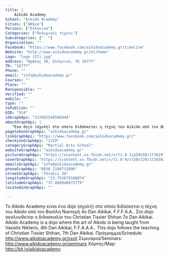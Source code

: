 ```yaml
---
title: |
    Aikido Academy
School: "Aikido Academy"
Cities: ["Αθήνα"]
Perioxi: ["Ελληνικό"]
Categories: ["Πολεμικές τέχνες"]
Subcategories: ["  "]
Organization: ""
Facebook: "https://www.facebook.com/aikidoacademy.gr/timeline"
Website: "http://www.aikidoacademy.gr/el/home"
Logo: "logo (27).jpg"
Address: "Θράκης 30, Ελληνικό, TK 16777"
TK: "16777"
Phone: ""
email: "info@aikidoacademy.gr"
Courses: ""
Place: ""
Rensponsible: ""
Verified: ""
mobile: ""
type: ""
toPublish: ""
UID: "914"
idGraphApi: "337602549596944"
aboutGraphApi: | 
   "Ένα dojo (σχολή) στο οποίο διδάσκεται η τέχνη του Aikido από τον Βασίλη Νυκτερή. A dojo where the art of Aikido is being taught from Vassilis Nikteris."
pagetokenGraphApi: "aikidoacademy.gr"
linkGraphApi: "https://www.facebook.com/aikidoacademy.gr/"
checkinsGraphApi: "1159"
categoryGraphApi: "Martial Arts School"
websiteGraphApi: "aikidoacademy.gr"
pictureGraphApi: "https://scontent.xx.fbcdn.net/v/t1.0-1/p50x50/17361976_1459314900759031_2381869016632625537_n.jpg?oh=b40ac392d1bdecf04fe27bb02f326679&amp;oe=5B42501E"
coverGraphApi: "https://scontent.xx.fbcdn.net/v/t1.0-9/s720x720/17265020_1459316224092232_7275737680030718000_n.jpg?oh=bba4b7cdf7efd787ae2c5dcba49f821b&amp;oe=5B4A6A36"
emailsGraphApi: "info@aikidoacademy.gr"
phoneGraphApi: "0030 2109732896"
streetGraphApi: "Thrakis 30"
longitudeGraphApi: "23.753679166074"
latitudeGraphApi: "37.888940872779"
locatedinGraphApi: ""

---
```


Το Aikido Academy είναι ένα dojo (σχολή) στο οποίο διδάσκεται η τέχνη του Aikido από τον Βασίλη Νυκτερή 4ο Dan Aikikai, F.F.F.A.A.. Στο dojo ακολουθείται η διδασκαλία του Christian Tissier Shihan 7ο Dan Aikikai. Aikido Academy is a dojo where the art of Aikido is being taught from Vassilis Nikteris, 4th Dan Aikikai, F.F.A.A.A.. This dojo follows the teaching of Christian Tissier Shihan, 7th Dan Aikikai. Πρόγραμμα/Schedule: http://www.aikidoacademy.gr/sxoli Σεμινάρια/Seminars: http://www.aikidoacademy.gr/seminars Χάρτης/Map: http://bit.ly/aikidoacademy

